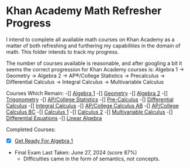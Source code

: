 # Khan Academy Math Refresher Progress

I intend to complete all available math courses on Khan Academy as a matter of both refreshing and furthering my capabilities in the domain of math.  This folder intends to track my progress.

The number of courses available is reasonable, and after googling a bit it seems the correct progression for Khan Academy courses is: Algebra 1 -> Geometry -> Algebra 2 -> AP®︎/College Statistics -> Precalculus -> Differential Calculus -> Integral Calculus -> Multivariable Calculus

Courses Which Remain:
-[] [Algebra 1](https://www.khanacademy.org/math/algebra)
-[] [Geometry](https://www.khanacademy.org/math/geometry)
-[] [Algebra 2](https://www.khanacademy.org/math/algebra2)
-[] [Trigonometry](https://www.khanacademy.org/math/trigonometry)
-[] [AP/College Statistics](https://www.khanacademy.org/math/ap-statistics)
-[] [Pre-Calculus](https://www.khanacademy.org/math/precalculus)
-[] [Differential Calculus](https://www.khanacademy.org/math/differential-calculus)
-[] [Integral Calculus](https://www.khanacademy.org/math/integral-calculus)
-[] [AP/College Calculus AB](https://www.khanacademy.org/math/ap-calculus-ab)
-[] [AP/College Calculus BC](https://www.khanacademy.org/math/ap-calculus-bc)
-[] [Calculus 1](https://www.khanacademy.org/math/calculus-1)
-[] [Calculus 2](https://www.khanacademy.org/math/calculus-2)
-[] [Multivariable Calculus](https://www.khanacademy.org/math/multivariable-calculus)
-[] [Differential Equations](https://www.khanacademy.org/math/differential-equations)
-[] [Linear Algebra](https://www.khanacademy.org/math/linear-algebra)

Completed Courses: 

-[x] [Get Ready For Algebra 1](https://www.khanacademy.org/math/get-ready-for-algebra-i)
* Final Exam Last Taken: June 27, 2024 (score 87%)
  * Difficulties came in the form of semantics, not concepts.

